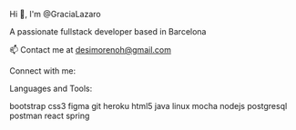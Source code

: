 

Hi 👋, I'm @GraciaLazaro

A passionate fullstack developer based in Barcelona




📫 Contact me at desimorenoh@gmail.com

Connect with me:



Languages and Tools:

 bootstrap  css3  figma  git  heroku  html5  java  linux  mocha  nodejs  postgresql  postman  react  spring

